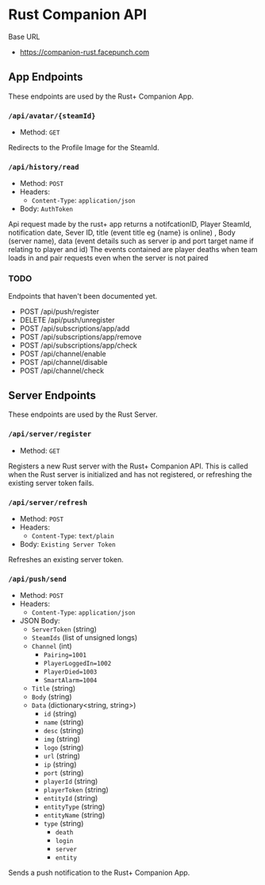 # Rust Companion API

Base URL

- https://companion-rust.facepunch.com

## App Endpoints

These endpoints are used by the Rust+ Companion App.

### `/api/avatar/{steamId}`

- Method: `GET`

Redirects to the Profile Image for the SteamId.

### `/api/history/read`

- Method: `POST`
- Headers:
    - `Content-Type`: `application/json`
- Body: `AuthToken`

Api request made by the rust+ app returns a notifcationID, Player SteamId, notification date, Sever ID, title (event title eg {name} is online) , Body (server name), data (event details such as server ip and port target name if relating to player and id)
The events contained are player deaths when team loads in and pair requests even when the server is not paired

### TODO

Endpoints that haven't been documented yet.

- POST /api/push/register
- DELETE /api/push/unregister
- POST /api/subscriptions/app/add
- POST /api/subscriptions/app/remove
- POST /api/subscriptions/app/check
- POST /api/channel/enable
- POST /api/channel/disable
- POST /api/channel/check

## Server Endpoints

These endpoints are used by the Rust Server.

### `/api/server/register`

- Method: `GET`

Registers a new Rust server with the Rust+ Companion API. This is called when the Rust server is initialized and has not registered, or refreshing the existing server token fails.

### `/api/server/refresh`

- Method: `POST`
- Headers:
    - `Content-Type`: `text/plain`
- Body: `Existing Server Token`

Refreshes an existing server token.

### `/api/push/send`

- Method: `POST`
- Headers:
    - `Content-Type`: `application/json`
- JSON Body:
    - `ServerToken` (string)
    - `SteamIds` (list of unsigned longs)
    - `Channel` (int)
      - `Pairing=1001`
      - `PlayerLoggedIn=1002`
      - `PlayerDied=1003`
      - `SmartAlarm=1004`
    - `Title` (string)
    - `Body` (string)
    - `Data` (dictionary<string, string>)
        - `id` (string)
        - `name` (string)
        - `desc` (string)
        - `img` (string)
        - `logo` (string)
        - `url` (string)
        - `ip` (string)
        - `port` (string)
        - `playerId` (string)
        - `playerToken` (string)
        - `entityId` (string)
        - `entityType` (string)
        - `entityName` (string)
        - `type` (string)
            - `death`
            - `login`
            - `server`
            - `entity`

Sends a push notification to the Rust+ Companion App.
